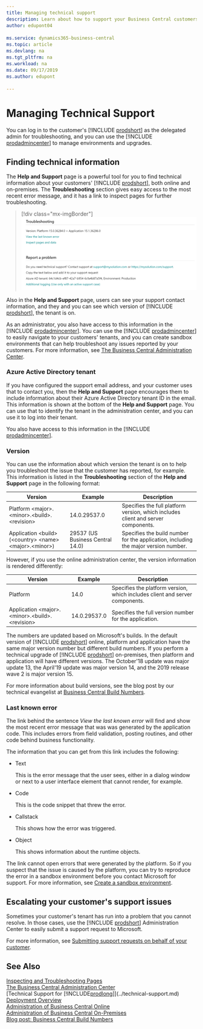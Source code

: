 ```yaml
---
title: Managing technical support
description: Learn about how to support your Business Central customers, online and on-premises.
author: edupont04

ms.service: dynamics365-business-central
ms.topic: article
ms.devlang: na
ms.tgt_pltfrm: na
ms.workload: na
ms.date: 09/17/2019
ms.author: edupont

---
```


# Managing Technical Support

You can log in to the customer's [!INCLUDE [prodshort](../developer/includes/prodshort.md)] as the delegated admin for troubleshooting, and you can use the [!INCLUDE [prodadmincenter](../developer/includes/prodadmincenter.md)] to manage environments and upgrades.  

## Finding technical information

The **Help and Support** page is a powerful tool for you to find technical information about your customers' [!INCLUDE [prodshort](../developer/includes/prodshort.md)], both online and on-premises. The **Troubleshooting** section gives easy access to the most recent error message, and it has a link to inspect pages for further troubleshooting.  

> [!div class="mx-imgBorder"]
> ![Links for troubleshooting and support from the Help and Support page](../developer/media/admin/helpsupport_managed.png)

Also in the **Help and Support** page, users can see your support contact information, and they and you can see which version of [!INCLUDE [prodshort](../developer/includes/prodshort.md)], the tenant is on.  

As an administrator, you also have access to this information in the [!INCLUDE [prodadmincenter](../developer/includes/prodadmincenter.md)]. You can use the [!INCLUDE [prodadmincenter](../developer/includes/prodadmincenter.md)] to easily navigate to your customers' tenants, and you can create sandbox environments that can help troubleshoot any issues reported by your customers. For more information, see [The Business Central Administration Center](tenant-admin-center.md).  

### Azure Active Directory tenant

If you have configured the support email address, and your customer uses that to contact you, then the **Help and Support** page encourages them to include information about their Azure Active Directory tenant ID in the email. This information is shown at the bottom of the **Help and Support** page. You can use that to identify the tenant in the administration center, and you can use it to log into their tenant.  

You also have access to this information in the [!INCLUDE [prodadmincenter](../developer/includes/prodadmincenter.md)].  

### Version

You can use the information about which version the tenant is on to help you troubleshoot the issue that the customer has reported, for example. This information is listed in the **Troubleshooting** section of the **Help and Support** page in the following format:

|Version  |Example      |Description                                 |
|---------|-------------|--------------------------------------------|
|Platform \<major>.\<minor>.\<build>.\<revision>|14.0.29537.0  | Specifies the full platform version, which includes client and server components. |
|Application \<build> (\<country> \<name> \<major>.\<minor>)|29537 (US Business Central 14.0)| Specifies the build number for the application, including the major version number. |

However, if you use the online administration center, the version information is rendered differently:

|Version  |Example      |Description                                 |
|---------|-------------|--------------------------------------------|
|Platform |14.0 | Specifies the platform version, which includes client and server components. |
|Application \<major>.\<minor>.\<build>.\<revision>|14.0.29537.0 | Specifies the full version number for the application. |

The numbers are updated based on Microsoft's builds. In the default version of [!INCLUDE [prodshort](../developer/includes/prodshort.md)] online, platform and application have the same major version number but different build numbers. If you perform a technical upgrade of [!INCLUDE [prodshort](../developer/includes/prodshort.md)] on-premises, then platform and application will have different versions. The October'18 update was major update 13, the April'19 update was major version 14, and the 2019 release wave 2 is major version 15.  

For more information about build versions, see the blog post by our technical evangelist at [Business Central Build Numbers](https://freddysblog.com/2018/12/05/business-central-build-numbers/).  

### Last known error

The link behind the sentence *View the last known error* will find and show the most recent error message that was was generated by the application code. This includes errors from field validation, posting routines, and other code behind business functionality.  

The information that you can get from this link includes the following:

- Text

    This is the error message that the user sees, either in a dialog window or next to a user interface element that cannot render, for example.
- Code

    This is the code snippet that threw the error.
- Callstack

    This shows how the error was triggered.
- Object

    This shows information about the runtime objects.

The link cannot open errors that were generated by the platform. So if you suspect that the issue is caused by the platform, you can try to reproduce the error in a sandbox environment before you contact Microsoft for support. For more information, see [Create a sandbox environment](tenant-admin-center-environments.md#create-a-sandbox-environment).

## Escalating your customer's support issues

Sometimes your customer's tenant has run into a problem that you cannot resolve. In those cases, use the [!INCLUDE [prodshort](../developer/includes/prodshort.md)] Administration Center to easily submit a support request to Microsoft.  

For more information, see [Submitting support requests on behalf of your customer](tenant-admin-center.md#submitting-support-requests-on-behalf-of-your-customer).  
<!-- TODO: How to manage your customers' support issues -->

## See Also

[Inspecting and Troubleshooting Pages](../developer/devenv-inspecting-pages.md)  
[The Business Central Administration Center](tenant-admin-center.md)  
[Technical Support for [!INCLUDE[prodlong](../developer/includes/prodlong.md)]](../technical-support.md)  
[Deployment Overview](../deployment/Deployment.md)  
[Administration of Business Central Online](tenant-administration.md)  
[Administration of Business Central On-Premises](Administration.md)  
[Blog post: Business Central Build Numbers](https://freddysblog.com/2018/12/05/business-central-build-numbers/)

